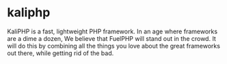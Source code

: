 # kaliphp
KaliPHP is a fast, lightweight PHP framework. In an age where frameworks are a dime a dozen, We believe that FuelPHP will stand out in the crowd. It will do this by combining all the things you love about the great frameworks out there, while getting rid of the bad.
